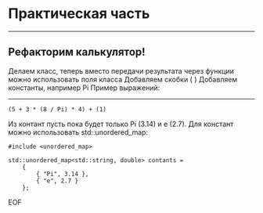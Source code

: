 # Практическая часть
---
Рефакторим калькулятор!
---

Делаем класс, теперь вместо передачи результата через функции можно использовать поля класса
Добавляем скобки ( )
Добавляем константы, например Pi
Пример выражений:

---

```
(5 + 3 * (8 / Pi) * 4) + (1)
```

Из контант пусть пока будет только Pi (3.14) и e (2.7). Для констант можно использовать std::unordered_map:

```
#include <unordered_map>

std::unordered_map<std::string, double> contants = 
    {
        { "Pi", 3.14 },
        { "e", 2.7 }
    };
```

EOF